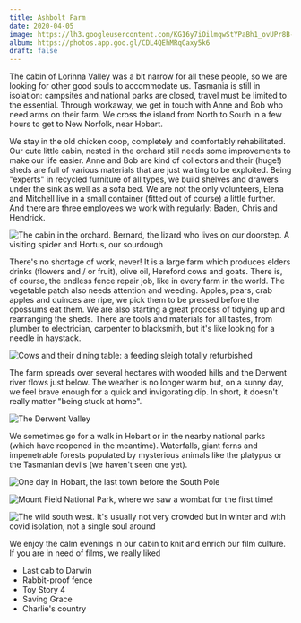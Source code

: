 ```yaml
---
title: Ashbolt Farm
date: 2020-04-05
image: https://lh3.googleusercontent.com/KG16y7iOilmqwStYPaBh1_ovUPr8B-Jqv5S5x4NM5gnsTg1-zh-hxIhA3IUppwhOxB-R_LnuFOyZXRPNu1y33qjoe5hv9A0xrLj2SdD32zW4SB48iGlodR7vwrZdXwssfghFVMgC4as
album: https://photos.app.goo.gl/CDL4QEhMRqCaxy5k6
draft: false
---
```


The cabin of Lorinna Valley was a bit narrow for all these people, so we are looking for other good souls to accommodate us. Tasmania is still in isolation: campsites and national parks are closed, travel must be limited to the essential. Through workaway, we get in touch with Anne and Bob who need arms on their farm. We cross the island from North to South in a few hours to get to New Norfolk, near Hobart.

We stay in the old chicken coop, completely and comfortably rehabilitated. Our cute little cabin, nested in the orchard still needs some improvements to make our life easier. Anne and Bob are kind of collectors and their (huge!) sheds are full of various materials that are just waiting to be exploited. Being "experts" in recycled furniture of all types, we build shelves and drawers under the sink as well as a sofa bed. We are not the only volunteers, Elena and Mitchell live in a small container (fitted out of course) a little further. And there are three employees we work with regularly: Baden, Chris and Hendrick.

![The cabin in the orchard. Bernard, the lizard who lives on our doorstep. A visiting spider and Hortus, our sourdough](https://lh3.googleusercontent.com/J8ucyxCM7tQXKk9lPwzWvGFJDhHtysgbW6wPDuNJC0yhch7I_IvQXsuDQ_3b7c7ezy0DuEnjFRVhq_QkNUZMWfcSn3Y96ddkDYmjrxt7CdNT14TUbDrklZhFYZQO7odKo7l_VKrAQSc)

There's no shortage of work, never! It is a large farm which produces elders drinks (flowers and / or fruit), olive oil, Hereford cows and goats. There is, of course, the endless fence repair job, like in every farm in the world. The vegetable patch also needs attention and weeding. Apples, pears, crab apples and quinces are ripe, we pick them to be pressed before the opossums eat them. We are also starting a great process of tidying up and rearranging the sheds. There are tools and materials for all tastes, from plumber to electrician, carpenter to blacksmith, but it's like looking for a needle in haystack.

![Cows and their dining table: a feeding sleigh totally refurbished](https://lh3.googleusercontent.com/pHqQrTyQG9XeCM69c6HKoqVQoHqO-d9oEkUJfOWgsA83jDwMvTTXQocZw3kLJ2FZXzZH_X4fuacTNh7JS1eHw2CIh0abkhZtEauurmuxFL8I2Pml3Vy3aOfUCefRjXLEiem39kQzGvc)

The farm spreads over several hectares with wooded hills and the Derwent river flows just below. The weather is no longer warm but, on a sunny day, we feel brave enough for a quick and invigorating dip. In short, it doesn't really matter "being stuck at home".

![The Derwent Valley](https://lh3.googleusercontent.com/jfi9iswl4z5rf7-q0_8VRJOVjvTw8pAVRv71eUw2N-nVjVBdSBMudNjSlsE-zLABGKDNVeh8r3K4ux3fClX0t3cdYiCwwiOMHvsjm3-ht8YmkSKoT6LaRYLDmL-p3pw7LrUd8_vKX-s)

We sometimes go for a walk in Hobart or in the nearby national parks (which have reopened in the meantime). Waterfalls, giant ferns and impenetrable forests populated by mysterious animals like the platypus or the Tasmanian devils (we haven't seen one yet).

![One day in Hobart, the last town before the South Pole](https://lh3.googleusercontent.com/041nuBgbpAWn8pYlK1K9wAaQ0nsJzVlxzSh-Kryc6_20qWyEWiRJcSrbA5-MDrp3hPeIhBx5jpLiQr2bIEf-cvhEU-ObFkGwYjxtDMITBB-X_16CA2yTpo3s7XNjKxjBwd31-kijH_8)

![Mount Field National Park, where we saw a wombat for the first time!](https://lh3.googleusercontent.com/uGmXD_mCgdEJINcZ6PpkgZbeeu649gi2xwLNtOlwPqcoWeIFKbMWMH_tvVC3xUgsypY-R-2t-QAsbVcDsEl9Sofr3PxL1IYGMKT2jVR1n2XB1B5wHZjPf_lnbH7edM0sPbXDg3OQ-kI)

![The wild south west. It's usually not very crowded  but in winter and with covid isolation, not a single soul around](https://lh3.googleusercontent.com/P9UGIovlnsas_90I58CmOVKaDxdpl-DOmc7ie6FaRLZ_hxn1XDUCZlLi6awJeu6m6WvM1M7Jequ8PyYBpOoTkfSiIcFwmXU1v43tTzNXQ6JfBSUj1n9qG12arRwniYSD2FfrPAb_vF4)

We enjoy the calm evenings in our cabin to knit and enrich our film culture. If you are in need of films, we really liked

* Last cab to Darwin
* Rabbit-proof fence
* Toy Story 4
* Saving Grace
* Charlie's country
